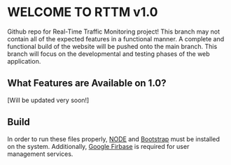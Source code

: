 # WELCOME TO RTTM v1.0
Github repo for Real-Time Traffic Monitoring project! This branch may not contain all of the expected features in a functional manner. A complete and functional build of the website will be pushed onto the main branch. This branch will focus on the developmental and testing phases of the web application.

## What Features are Available on 1.0?
[Will be updated very soon!]

## Build
In order to run these files properly, [NODE](https://nodejs.org/en/) and [Bootstrap](https://react-bootstrap.github.io/getting-started/introduction) must be installed on the system. Additionally, [Google Firbase](https://www.npmjs.com/package/firebase
) is required for user management services.
